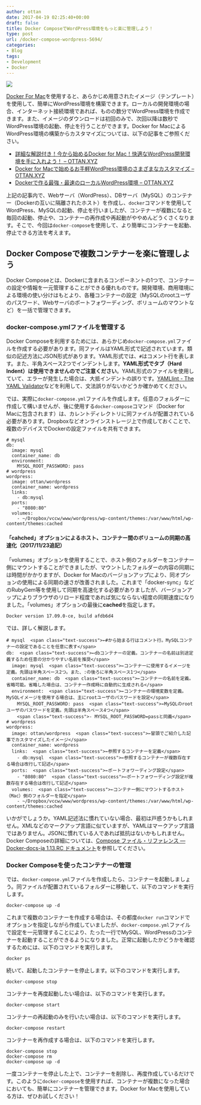```yaml
---
author: ottan
date: 2017-04-19 02:25:40+00:00
draft: false
title: Docker ComposeでWordPress環境をもっと楽に管理しよう！
type: post
url: /docker-compose-wordpress-5694/
categories:
- Blog
tags:
- Development
- Docker
---
```


![](/images/2017/04/170419-58f6c1df347fc.jpg)

[Docker For Mac](https://www.docker.com/docker-mac)を使用すると、あらかじめ用意されたイメージ（テンプレート）を使用して、簡単にWordPress環境を構築できます。ローカルの開発環境の場合、インターネット接続環境であれば、ものの数分でWordPress環境を作成できます。また、イメージのダウンロードは初回のみで、次回以降は数秒でWordPress環境の起動、停止を行うことができます。Docker for MacによるWordPress環境の構築からカスタマイズについては、以下の記事をご参照ください。

-   [詳細な解説付き！今から始めるDocker for Mac！快適なWordPress開発環境を手に入れよう！ – OTTAN.XYZ](/docker-for-mac-wordpress-4711/)
-   [Docker for Macで始めるお手軽WordPress環境のさまざまなカスタマイズ – OTTAN.XYZ](/docker-for-mac-wordpress-customize-4714/)
-   [Dockerで作る最強・最速のローカルWordPress環境 – OTTAN.XYZ](/docker-wordpress-best-practice-5164/)

上記の記事内で、Webサーバ（WordPress）、DBサーバ（MySQL）のコンテナー（Dockerの互いに隔離されたホスト）を作成し、`docker`コマンドを使用してWordPress、MySQLの起動、停止を行いましたが、コンテナーが複数になると毎回の起動、停止や、コンテナーの再作成や再起動がややめんどうくさくなります。そこで、今回は`docker-compose`を使用して、より簡単にコンテナーを起動、停止できる方法を考えます。

## Docker Composeで複数コンテナーを楽に管理しよう

Docker Composeとは、Dockerに含まれるコンポーネントの1つで、コンテナーの設定や情報を一元管理することができる優れものです。開発環境、商用環境による環境の使い分けはもとより、各種コンテナーの設定（MySQLのrootユーザのパスワード、Webサーバのポートフォワーディング、ボリュームのマウントなど）を一括で管理できます。

### docker-compose.ymlファイルを管理する

Docker Composeを利用するためには、あらかじめ`docker-compose.yml`ファイルを作成する必要があります。同ファイルはYAML形式で記述されています。類似の記述方法にJSON形式があります。YAML形式では、`#`はコメント行を表します。また、半角スペース2つでインデントします。**YAML形式でタブ（Hard Indent）は使用できませんのでご注意ください**。YAML形式のファイルを使用していて、エラーが発生した場合は、大抵インデントの誤りです。[YAMLlint - The YAML Validator](http://www.yamllint.com/)などを利用して、文法誤りがないかどうか確かめてください。

では、実際に`docker-compose.yml`ファイルを作成します。任意のフォルダーに作成して構いませんが、後に使用する`docker-compose`コマンド（Docker for Macに包含されます）は、カレントディレクトリに同ファイルが配置されている必要があります。Dropboxなどオンラインストレージ上で作成しておくことで、複数のデバイスでDockerの設定ファイルを共有できます。

    # mysql
    db:
      image: mysql
      container_name: db
      environment:
        MYSQL_ROOT_PASSWORD: pass
    # wordpress
    wordpress:
      image: ottan/wordpress
      container_name: wordpress
      links:
        - db:mysql
      ports:
        - "8080:80"
      volumes:
        - ~/Dropbox/vccw/www/wordpress/wp-content/themes:/var/www/html/wp-content/themes:cached

#### 「cahched」オプションによるホスト、コンテナー間のボリュームの同期の高速化（2017/11/23追記）

「volumes」オプションを使用することで、ホスト側のフォルダーをコンテナー側にマウントすることができましたが、マウントしたフォルダーの内容の同期には時間がかかりますが、Docker for Macのバージョンアップにより、同オプションの使用による同期の速さが改善されました。これまで「docker-sync」などのRubyGem等を使用して同期を高速化する必要がありましたが、バージョンアップによりブラウザのリロード程度であれば気にならない程度の同期速度になりました。「volumes」オプションの最後に**cached**を指定します。

    Docker version 17.09.0-ce, build afdb6d4

では、詳しく解説します。

    # mysql  <span class="text-success">←#から始まる行はコメント行。MySQLコンテナーの設定であることを任意に表す</span>
    db:  <span class="text-success">←dbコンテナーの定義。コンテナーの名前は別途定義するため任意の分かりやすい名前を推奨</span>
      image: mysql  <span class="text-success">←コンテナーに使用するイメージを定義。先頭は半角スペース2つ。また、:の後ろに半角スペース1つ</span>
      container_name: db  <span class="text-success">←コンテナーの名前を定義。省略可能。省略した場合は、コンテナー作成時に自動的に生成される</span>
      environment:  <span class="text-success">←コンテナーの環境変数を定義。MySQLイメージを使用する場合は、主にrootユーザのパスワードを設定</span>
        MYSQL_ROOT_PASSWORD: pass  <span class="text-success">←MySQLのrootユーザのパスワードを定義。先頭は半角スペース4つ</span>
        <span class="text-success">- MYSQL_ROOT_PASSWORD=passと同義</span>
    # wordpress
    wordpress:
      image: ottan/wordpress  <span class="text-success">←冒頭でご紹介した記事でカスタマイズしたイメージ</span>
      container_name: wordpress
      links:  <span class="text-success">←参照するコンテナーを定義</span>
        - db:mysql  <span class="text-success">←参照するコンテナーが複数存在する場合は改行して記述</span>
      ports:  <span class="text-success">←ポートフォワーディング設定</span>
        - "8080:80"  <span class="text-success">←ポートフォワーディング設定が複数存在する場合は改行して記述</span>
      volumes:  <span class="text-success">←コンテナー側にマウントするホスト（Mac）側のフォルダーを指定</span>
        - ~/Dropbox/vccw/www/wordpress/wp-content/themes:/var/www/html/wp-content/themes:cached

いかがでしょうか。YAML記述法に慣れていない場合、最初は戸惑うかもしれません。XMLなどのマークアップ言語に似ていますが、YAMLはマークアップ言語ではありません。JSONに慣れている人であれば抵抗はないかもしれません。Docker Composeの詳細については、[Compose ファイル・リファレンス — Docker-docs-ja 1.13.RC ドキュメント](http://docs.docker.jp/compose/compose-file.html#environment)を参照してください。

### Docker Composeを使ったコンテナーの管理

では、`docker-compose.yml`ファイルを作成したら、コンテナーを起動しましょう。同ファイルが配置されているフォルダーに移動して、以下のコマンドを実行します。

    docker-compose up -d

これまで複数のコンテナーを作成する場合は、その都度`docker run`コマンドでオプションを指定しながら作成していましたが、`docker-compose.yml`ファイルで設定を一元管理することにより、たった一行でMySQL、WordPressのコンテナーを起動することができるようになりました。正常に起動したかどうかを確認するためには、以下のコマンドを実行します。

    docker ps

続いて、起動したコンテナーを停止します。以下のコマンドを実行します。

    docker-compose stop

コンテナーを再度起動したい場合は、以下のコマンドを実行します。

    docker-compose start

コンテナーの再起動のみを行いたい場合は、以下のコマンドを実行します。

    docker-compose restart

コンテナーを再作成する場合は、以下のコマンドを実行します。

    docker-compose stop
    docker-compose rm
    docker-compose up -d

一度コンテナーを停止した上で、コンテナーを削除し、再度作成しているだけです。このように`docker-compose`を使用すれば、コンテナーが複数になった場合においても、簡単にコンテナーを管理できます。Docker for Macを使用している方は、ぜひお試しください！
